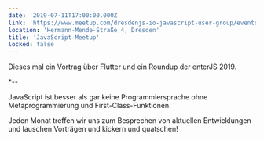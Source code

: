 ```yaml
---
date: '2019-07-11T17:00:00.000Z'
link: 'https://www.meetup.com/dresdenjs-io-javascript-user-group/events/wwdfrqyzkbpb/'
location: 'Hermann-Mende-Straße 4, Dresden'
title: 'JavaScript Meetup'
locked: false
---
```

Dieses mal ein Vortrag über Flutter und ein Roundup der enterJS 2019.

*--

JavaScript ist besser als gar keine Programmiersprache ohne Metaprogrammierung und First-Class-Funktionen.

Jeden Monat treffen wir uns zum Besprechen von aktuellen Entwicklungen und lauschen Vorträgen und kickern und quatschen!
